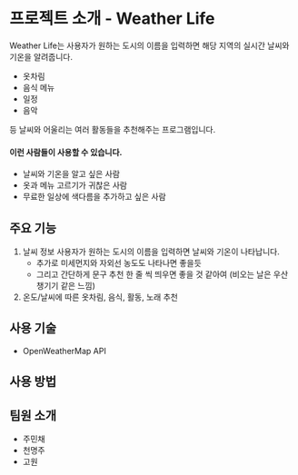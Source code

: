 # 프로젝트 소개 - Weather Life
Weather Life는 사용자가 원하는 도시의 이름을 입력하면 해당 지역의 실시간 날씨와 기온을 알려줍니다.

+ 옷차림
+ 음식 메뉴
+ 일정
+ 음악

등 날씨와 어울리는 여러 활동들을 추천해주는 프로그램입니다.

#### 이런 사람들이 사용할 수 있습니다.

+ 날씨와 기온을 알고 싶은 사람
+ 옷과 메뉴 고르기가 귀찮은 사람
+ 무료한 일상에 색다름을 추가하고 싶은 사람

## 주요 기능
1. 날씨 정보
   사용자가 원하는 도시의 이름을 입력하면 날씨와 기온이 나타납니다.
   + 추가로 미세먼지와 자외선 농도도 나타나면 좋을듯
   + 그리고 간단하게 문구 추천 한 줄 씩 띄우면 좋을 것 같아여 (비오는 날은 우산 챙기기 같은 느낌)
2. 온도/날씨에 따른 옷차림, 음식, 활동, 노래 추천
   
## 사용 기술
+ OpenWeatherMap API

## 사용 방법

## 팀원 소개
+ 주민채
+ 천명주
+ 고원
